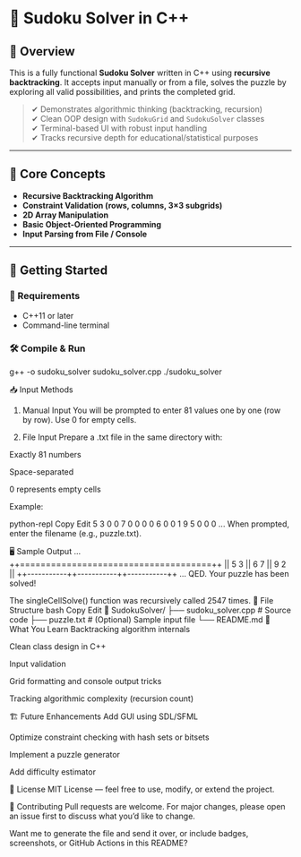 # 🧩 Sudoku Solver in C++

## 📌 Overview

This is a fully functional **Sudoku Solver** written in C++ using **recursive backtracking**. It accepts input manually or from a file, solves the puzzle by exploring all valid possibilities, and prints the completed grid.

> ✔ Demonstrates algorithmic thinking (backtracking, recursion)  
> ✔ Clean OOP design with `SudokuGrid` and `SudokuSolver` classes  
> ✔ Terminal-based UI with robust input handling  
> ✔ Tracks recursive depth for educational/statistical purposes

---

## 🧠 Core Concepts

- **Recursive Backtracking Algorithm**
- **Constraint Validation (rows, columns, 3×3 subgrids)**
- **2D Array Manipulation**
- **Basic Object-Oriented Programming**
- **Input Parsing from File / Console**

---

## 🚀 Getting Started

### 🔧 Requirements

- C++11 or later
- Command-line terminal

### 🛠 Compile & Run

g++ -o sudoku_solver sudoku_solver.cpp
./sudoku_solver


📥 Input Methods
1. Manual Input
You will be prompted to enter 81 values one by one (row by row). Use 0 for empty cells.

2. File Input
Prepare a .txt file in the same directory with:

Exactly 81 numbers

Space-separated

0 represents empty cells

Example:

python-repl
Copy
Edit
5 3 0 0 7 0 0 0 0
6 0 0 1 9 5 0 0 0
...
When prompted, enter the filename (e.g., puzzle.txt).

🖥 Sample Output
...
++=====================================++
|| 5  3     || 6     7     || 9     2  ||
++-----------++-----------++-----------++
...
QED. Your puzzle has been solved!

The singleCellSolve() function was recursively called 2547 times.
📂 File Structure
bash
Copy
Edit
📁 SudokuSolver/
├── sudoku_solver.cpp  # Source code
├── puzzle.txt         # (Optional) Sample input file
└── README.md
🧠 What You Learn
Backtracking algorithm internals

Clean class design in C++

Input validation

Grid formatting and console output tricks

Tracking algorithmic complexity (recursion count)

🏗️ Future Enhancements
Add GUI using SDL/SFML

Optimize constraint checking with hash sets or bitsets

Implement a puzzle generator

Add difficulty estimator

📜 License
MIT License — feel free to use, modify, or extend the project.

🤝 Contributing
Pull requests are welcome. For major changes, please open an issue first to discuss what you’d like to change.

Want me to generate the file and send it over, or include badges, screenshots, or GitHub Actions in this README?
